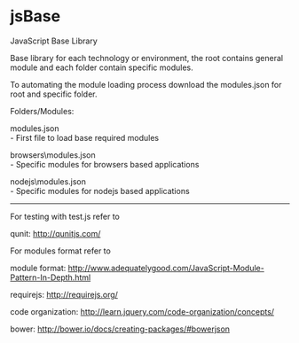 # jsBase
JavaScript Base Library

Base library for each technology or environment, the root contains general module and each folder contain specific modules.

To automating the module loading process download the modules.json for root and specific folder.

Folders/Modules:

modules.json      
	- First file to load base required modules
    
browsers\modules.json             
	- Specific modules for browsers based applications

nodejs\modules.json             
	- Specific modules for nodejs based applications


-------------------------------------------------------------------------------------

For testing with test.js refer to

qunit: http://qunitjs.com/


For modules format refer to

module format: http://www.adequatelygood.com/JavaScript-Module-Pattern-In-Depth.html

requirejs: http://requirejs.org/

code organization: http://learn.jquery.com/code-organization/concepts/

bower: http://bower.io/docs/creating-packages/#bowerjson
